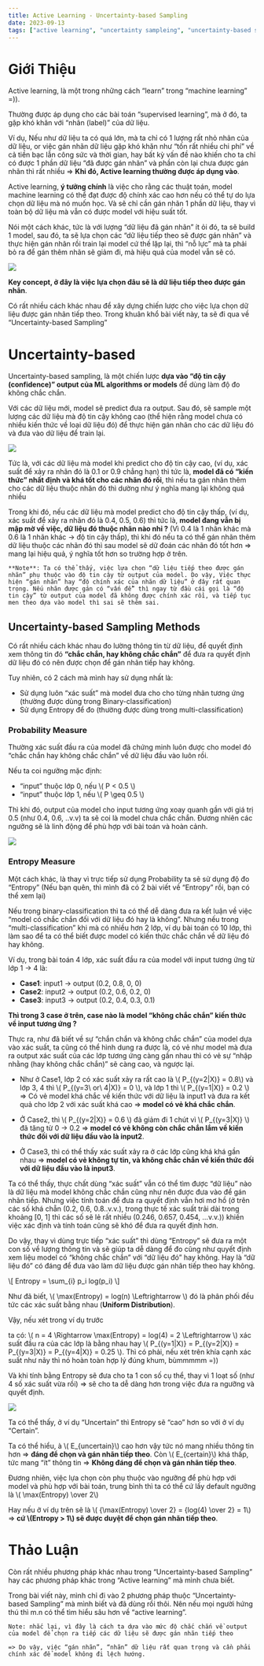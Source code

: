 ```yaml
---
title: Active Learning - Uncertainty-based Sampling
date: 2023-09-13
tags: ["active learning", "uncertainty sampleing", "uncertainty-based sampling"]
---
```


<style>
.textSingleImg {
  text-align: center;
}
.textTwoImg {
    display: flex;
    flex-direction: row;
    justify-content: space-around;

}
.singleImg {
  display: block;
  margin-left: auto;
  margin-right: auto;
}
.twoImg {
    display: inline;
    width: 500px;
    height: 500px;
    margin-left: 30px;
}
</style>

# Giới Thiệu

Active learning, là một trong những cách “learn” trong “machine learning” =)).

Thường được áp dụng cho các bài toán “supervised learning”, mà ở đó, ta gặp khó khăn với “nhãn (label)” của dữ liệu.

Ví dụ, Nếu như dữ liệu ta có quá lớn, mà ta chỉ có 1 lượng rất nhỏ nhãn của dữ liệu, or việc gán nhãn dữ liệu gặp khó khăn như “tốn rất nhiều chi phí” về cả tiền bạc lẫn công sức và thời gian, hay bất kỳ vấn đề nào khiến cho ta chỉ có được 1 phần dữ liệu “đã được gán nhãn” và phần còn lại chưa được gán nhãn thì rất nhiều => **Khi đó, Active learning thường được áp dụng vào**.

Active learning, **ý tưởng chính** là việc cho rằng các thuật toán, model machine learning có thể đạt được độ chính xác cao hơn nếu có thể tự do lựa chọn dữ liệu mà nó muốn học. Và sẽ chỉ cần gán nhãn 1 phần dữ liệu, thay vì toàn bộ dữ liệu mà vẫn có được model với hiệu suất tốt.

Nói một cách khác, tức là với lượng “dữ liệu đã gán nhãn” ít ỏi đó, ta sẽ build 1 model, sau đó, ta sẽ lựa chọn các “dữ liệu tiếp theo sẽ được gán nhãn” và thực hiện gán nhãn rồi train lại model cứ thế lặp lại, thì “nỗ lực” mà ta phải bỏ ra để gán thêm nhãn sẽ giảm đi, mà hiệu quả của model vẫn sẽ có.

<img src="/img/active_learning/1.jpg">

**Key concept, ở đây là việc lựa chọn đâu sẽ là dữ liệu tiếp theo được gán nhãn**.

Có rất nhiều cách khác nhau để xây dựng chiến lược cho việc lựa chọn dữ liệu được gán nhãn tiếp theo. Trong khuân khổ bài viết này, ta sẽ đi qua về “Uncertainty-based Sampling”

# Uncertainty-based

Uncertainty-based sampling, là một chiến lược **dựa vào “độ tin cậy (confidence)” output của ML algorithms or models** để dùng làm độ đo không chắc chắn.

Với các dữ liệu mới, model sẽ predict đưa ra output. Sau đó, sẽ sample một lượng các dữ liệu mà độ tin cậy không cao (thể hiện rằng model chưa có nhiều kiến thức về loại dữ liệu đó) để thực hiện gán nhãn cho các dữ liệu đó và đưa vào dữ liệu để train lại.

<img src="/img/active_learning/2.jpg">

Tức là, với các dữ liệu mà model khi predict cho độ tin cậy cao, (ví dụ, xác suất để xảy ra nhãn đó là 0.1 or 0.9 chẳng hạn) thì tức là, **model đã có “kiến thức” nhất định và khá tốt cho các nhãn đó rồi**, thì nếu ta gán nhãn thêm cho các dữ liệu thuộc nhãn đó thì dường như ý nghĩa mang lại không quá nhiều

Trong khi đó, nếu các dữ liệu mà model predict cho độ tin cậy thấp, (ví dụ, xác suất để xảy ra nhãn đó là 0.4, 0.5, 0.6) thì tức là, **model đang vẫn bị mập mờ về việc, dữ liệu đó thuộc nhãn nào nhỉ ?** (Vì 0.4 là 1 nhãn khác mà 0.6 là 1 nhãn khác -> độ tin cậy thấp), thì khi đó nếu ta có thể gán nhãn thêm dữ liệu thuộc các nhãn đó thì sau model sẽ dữ đoán các nhãn đó tốt hơn => mang lại hiệu quả, ý nghĩa tốt hơn so trường hợp ở trên.

    **Note**: Ta có thể thấy, việc lựa chọn “dữ liệu tiếp theo được gán nhãn” phụ thuộc vào độ tin cậy từ output của model. Do vậy, Việc thực hiện “gán nhãn” hay “độ chính xác của nhãn dữ liệu” ở đây rất quan trọng. Nếu nhãn được gán có “vấn đề” thì ngay từ đầu cái gọi là “độ tin cậy” từ output của model đã không được chính xác rồi, và tiếp tục men theo dựa vào model thì sai sẽ thêm sai.

## Uncertainty-based Sampling Methods

Có rất nhiều cách khác nhau đo lường thông tin từ dữ liệu, để quyết định xem thông tin đó **“chắc chắn, hay không chắc chắn”** để đưa ra quyết định dữ liệu đó có nên được chọn để gán nhãn tiếp hay không.

Tuy nhiên, có 2 cách mà mình hay sử dụng nhất là:

* Sử dụng luôn “xác suất” mà model đưa cho cho từng nhãn tương ứng (thường được dùng trong Binary-classification)
* Sử dụng Entropy để đo (thường được dùng trong multi-classification)

### Probability Measure

Thường xác suất đầu ra của model đã chứng minh luôn được cho model đó “chắc chắn hay không chắc chắn” về dữ liệu đầu vào luôn rồi.

Nếu ta coi ngưỡng mặc định:

* “input” thuộc lớp 0, nếu \\( P < 0.5 \\)
* “input” thuộc lớp 1, nếu \\( P \geq 0.5 \\)

Thì khi đó, output của model cho input tương ứng xoay quanh gần với giá trị 0.5 (như 0.4, 0.6, ..v.v) ta sẽ coi là model chưa chắc chắn. Đương nhiên các ngưỡng sẽ là linh động để phù hợp với bài toán và hoàn cảnh.

<img src="/img/active_learning/3.jpg">

### Entropy Measure

Một cách khác, là thay vì trực tiếp sử dụng Probability ta sẽ sử dụng độ đo “Entropy” (Nếu bạn quên, thì mình đã có 2 bài viết về “Entropy” rồi, bạn có thể xem lại)

Nếu trong binary-classification thì ta có thể dễ dàng đưa ra kết luận về việc “model có chắc chắn đối với dữ liệu đó hay là không”. Nhưng nếu trong “multi-classification” khi mà có nhiều hơn 2 lớp, ví dụ bài toán có 10 lớp, thì làm sao để ta có thể biết được model có kiến thức chắc chắn về dữ liệu đó hay không.

Ví dụ, trong bài toán 4 lớp, xác suất đầu ra của model với input tương ứng từ lớp 1 -> 4 là:

* **Case1**: input1 -> output (0.2, 0.8, 0, 0)
* **Case2**: input2 -> output (0.2, 0.6, 0.2, 0)
* **Case3**: input3 -> output (0.2, 0.4, 0.3, 0.1)

**Thì trong 3 case ở trên, case nào là model “không chắc chắn” kiến thức về input tương ứng ?**

Thực ra, như đã biết về sự “chắn chắn và không chắc chắn” của model dựa vào xác suất, ta cũng có thể hình dung ra được là, có vẻ như model mà đưa ra output xác suất của các lớp tương ứng càng gần nhau thì có vẻ sự “nhập nhằng (hay không chắc chắn)” sẽ càng cao, và ngược lại.

* Như ở Case1, lớp 2 có xác suất xảy ra rất cao là \\( P_{\(y=2|X\)} = 0.8\\) và lớp 3, 4 thì \\( P_{\(y=3\ or\ 4|X\)} = 0 \\), và lớp 1 thì \\( P_{\(y=1|X\)} = 0.2 \\) => Có vẻ model khá chắc về kiến thức với dữ liệu là input1 và đưa ra kết quả cho lớp 2 với xác suất khá cao => **model có vẻ khá chắc chắn**.

* Ở Case2, thì \\( P_{\(y=2|X\)} = 0.6 \\) đã giảm đi 1 chút vì \\( P_{\(y=3|X\)} \\) đã tăng từ 0 -> 0.2 => **model có vẻ không còn chắc chắn lắm về kiến thức đối với dữ liệu đầu vào là input2**.

* Ở Case3, thì có thể thấy xác suất xảy ra ở các lớp cũng khá khá gần nhau => **model có vẻ không tự tin, và không chắc chắn về kiến thức đối với dữ liệu đầu vào là input3**.

Ta có thể thấy, thực chất dùng “xác suất” vẫn có thể tìm được “dữ liệu” nào là dữ liệu mà model không chắc chắn cũng như nên được đưa vào để gán nhãn tiếp. Nhưng việc tính toán để đưa ra quyết định vẫn hơi mơ hồ (ở trên các số khá chẵn (0.2, 0.6, 0.8..v.v.), trong thực tế xác suất trải dài trong khoảng [0, 1] thì các số sẽ lẻ rất nhiều (0.246, 0.657, 0.454, …v.v.)) khiến việc xác định và tính toán cũng sẽ khó để đưa ra quyết định hơn.

Do vậy, thay vì dùng trực tiếp “xác suất” thì dùng “Entropy” sẽ đưa ra một con số về lượng thông tin và sẽ giúp ta dễ dàng để đo cũng như quyết định xem liệu model có “không chắc chắn” với “dữ liệu đó” hay không. Hay là “dữ liệu đó” có đáng để đưa vào làm dữ liệu được gán nhãn tiếp theo hay không.

\\[ Entropy = \sum_{i} p_i log(p_i) \\]

Như đã biết, \\( \max\(Entropy\) = log(n) \Leftrightarrow \\) đó là phân phối đều tức các xác suất bằng nhau (**Uniform Distribution**).

Vậy, nếu xét trong ví dụ trước

ta có: \\( n = 4 \Rightarrow \max\(Entropy\) = log(4) = 2 \Leftrightarrow \\) xác suất đầu ra của các lớp là bằng nhau hay \\( P_{\(y=1|X\)} = P_{\(y=2|X\)} = P_{\(y=3|X\)} = P_{\(y=4|X\)} = 0.25 \\). Thì có phải, nếu xét trên khía cạnh xác suất như nãy thì nó hoàn toàn hợp lý đúng khum, bùmmmmm =))

Và khi tính bằng Entropy sẽ đưa cho ta 1 con số cụ thể, thay vì 1 loạt số (như 4 số xác suất vừa rồi) => sẽ cho ta dễ dàng hơn trong việc đưa ra ngưỡng và quyết định.

<img src="/img/active_learning/4.jpg">

Ta có thể thấy, ở ví dụ “Uncertain” thì Entropy sẽ “cao” hơn so với ở ví dụ “Certain”.

Ta có thể hiểu, à \\( E_{uncertain}\\) cao hơn vậy tức nó mang nhiều thông tin hơn => **đáng để chọn và gán nhãn tiếp theo**. Còn \\( E_{certain}\\) khá thấp, tức mang “ít” thông tin => **Không đáng để chọn và gán nhãn tiếp theo**.

Đương nhiên, việc lựa chọn còn phụ thuộc vào ngưỡng để phù hợp với model và phù hợp với bài toán, trung bình thì ta có thể cứ lấy default ngưỡng là \\( \max(Entropy) \over 2\\)

Hay nếu ở ví dụ trên sẽ là \\( {\max(Entropy) \over 2} = {log(4) \over 2} = 1\\) => **cứ \\(Entropy > 1\\) sẽ được duyệt để chọn gán nhãn tiếp theo**.

# Thảo Luận

Còn rất nhiều phương pháp khác nhau trong “Uncertainty-based Sampling” hay các phương pháp khác trong “Active learning” mà mình chưa biết.

Trong bài viết này, mình chỉ đi vào 2 phương pháp thuộc “Uncertainty-based Sampling” mà mình biết và đã dùng rồi thôi. Nên nếu mọi người hứng thú thì m.n có thể tìm hiểu sâu hơn về “active learning”.

    Note: nhắc lại, vì đây là cách ta dựa vào mức độ chắc chắn về output của model để chọn ra tiếp các dữ liệu sẽ được gán nhãn tiếp theo

    => Do vậy, việc “gán nhãn”, “nhãn” dữ liệu rất quan trọng và cần phải chính xác để model không đi lệch hướng.
